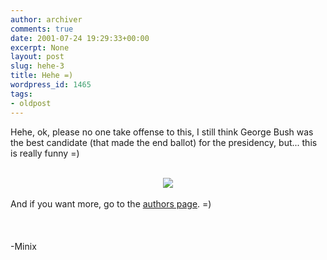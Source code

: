```yaml
---
author: archiver
comments: true
date: 2001-07-24 19:29:33+00:00
excerpt: None
layout: post
slug: hehe-3
title: Hehe =)
wordpress_id: 1465
tags:
- oldpost
---
```


Hehe, ok, please no one take offense to this, I still think George Bush was the best candidate (that made the end ballot) for the presidency, but... this is really funny =)<br /><center><br /><a href="http://www.amazon.com/exec/obidos/ASIN/0609808184/modernhumorist/"><img src="http://www.oliverweb.com/newsimages/gwbcover.gif"></a><br /></center><br />And if you want more, go to the <a href="http://www.modernhumorist.com/bush/#">authors page</a>. =)<br /><br /><br /><br />-Minix